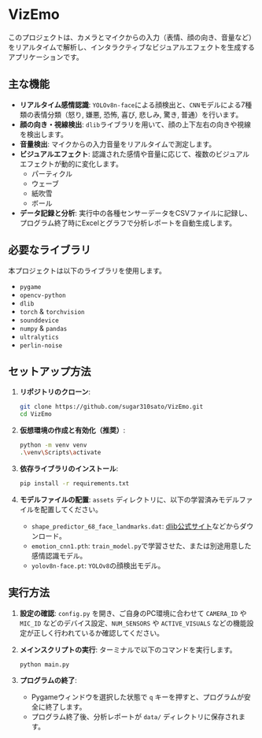 # VizEmo
このプロジェクトは、カメラとマイクからの入力（表情、顔の向き、音量など）をリアルタイムで解析し、インタラクティブなビジュアルエフェクトを生成するアプリケーションです。

## 主な機能

  - **リアルタイム感情認識**: `YOLOv8n-face`による顔検出と、`CNN`モデルによる7種類の表情分類（怒り, 嫌悪, 恐怖, 喜び, 悲しみ, 驚き, 普通）を行います。
  - **顔の向き・視線検出**: `dlib`ライブラリを用いて、顔の上下左右の向きや視線を検出します。
  - **音量検出**: マイクからの入力音量をリアルタイムで測定します。
  - **ビジュアルエフェクト**: 認識された感情や音量に応じて、複数のビジュアルエフェクトが動的に変化します。
      - パーティクル
      - ウェーブ
      - 紙吹雪
      - ボール
  - **データ記録と分析**: 実行中の各種センサーデータをCSVファイルに記録し、プログラム終了時にExcelとグラフで分析レポートを自動生成します。

## 必要なライブラリ

本プロジェクトは以下のライブラリを使用します。

  - `pygame`
  - `opencv-python`
  - `dlib`
  - `torch` & `torchvision`
  - `sounddevice`
  - `numpy` & `pandas`
  - `ultralytics`
  - `perlin-noise`

## セットアップ方法

1.  **リポジトリのクローン**:

    ```bash
    git clone https://github.com/sugar310sato/VizEmo.git
    cd VizEmo
    ```

2.  **仮想環境の作成と有効化（推奨）**:

    ```bash
    python -m venv venv
    .\venv\Scripts\activate
    ```

3.  **依存ライブラリのインストール**:

    ```bash
    pip install -r requirements.txt
    ```

4.  **モデルファイルの配置**:
    `assets` ディレクトリに、以下の学習済みモデルファイルを配置してください。

      - `shape_predictor_68_face_landmarks.dat`: [dlib公式サイト](http://dlib.net/files/)などからダウンロード。
      - `emotion_cnn1.pth`: `train_model.py`で学習させた、または別途用意した感情認識モデル。
      - `yolov8n-face.pt`: `YOLOv8`の顔検出モデル。

## 実行方法

1.  **設定の確認**:
    `config.py` を開き、ご自身のPC環境に合わせて `CAMERA_ID` や `MIC_ID` などのデバイス設定、`NUM_SENSORS` や `ACTIVE_VISUALS` などの機能設定が正しく行われているか確認してください。

2.  **メインスクリプトの実行**:
    ターミナルで以下のコマンドを実行します。

    ```bash
    python main.py
    ```

3.  **プログラムの終了**:

      - Pygameウィンドウを選択した状態で `q` キーを押すと、プログラムが安全に終了します。
      - プログラム終了後、分析レポートが `data/` ディレクトリに保存されます。
